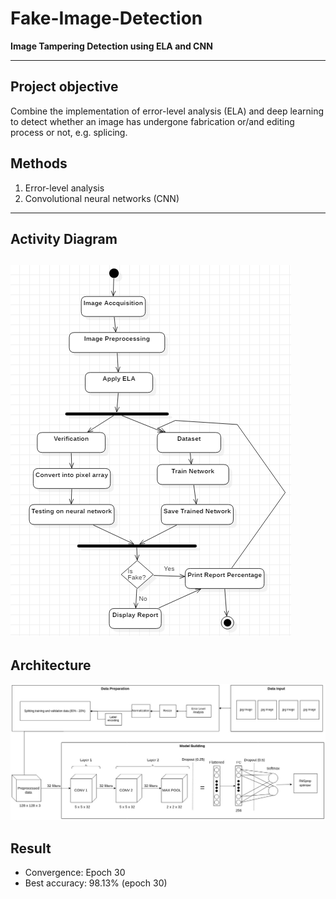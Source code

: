 # Fake-Image-Detection

**Image Tampering Detection using ELA and CNN**

---


## Project objective
Combine the implementation of error-level analysis (ELA) and deep learning to detect whether an image has undergone fabrication or/and editing process or not, e.g. splicing.

## Methods
1. Error-level analysis
2. Convolutional neural networks (CNN)
---
## Activity Diagram 
![Activity-Diagram](doc/Activity.png)
---
## Architecture
![full-architecture](doc/model-architecture.jpg)

## Result
- Convergence: Epoch 30
- Best accuracy: 98.13% (epoch 30)
